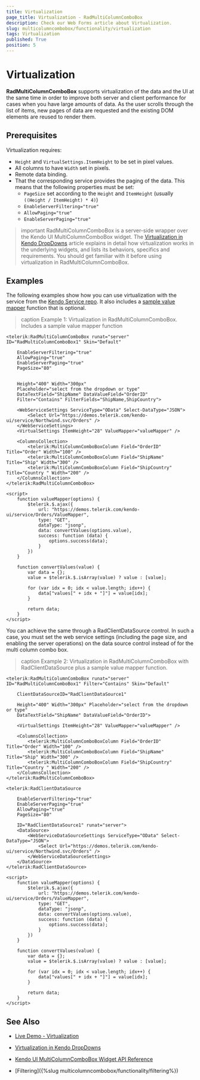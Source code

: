 ```yaml
---
title: Virtualization
page_title: Virtualization - RadMultiColumnComboBox
description: Check our Web Forms article about Virtualization.
slug: multicolumncombobox/functionality/virtualization
tags: Virtualization
published: True
position: 5
---
```


# Virtualization

**RadMultiColumnComboBox** supports virtualization of the data and the UI at the same time in order to improve both server and client performance for cases when you have large amounts of data. As the user scrolls through the list of items, new pages of data are requested and the existing DOM elements are reused to render them.

## Prerequisites

Virtualization requires:

* `Height` and `VirtualSettings.ItemHeight` to be set in pixel values.
* All columns to have `Width` set in pixels.
* Remote data binding.
* That the corresponding service provides the paging of the data. This means that the following properties must be set:
    * `PageSize` set according to the `Height` and `ItemHeight` (usually `((Height / ItemHeight) * 4)`)
    * `EnableServerFiltering="true"`
    * `AllowPaging="true"`
    * `EnableServerPaging="true"`

>important RadMultiColumnComboBox is a server-side wrapper over the Kendo UI MultiColumnComboBox widget. The [Virtualization in Kendo DropDowns](https://docs.telerik.com/kendo-ui/controls/editors/combobox/virtualization) article explains in detail how virtualization works in the underlying widgets, and lists its behaviors, specifics and requirements. You should get familiar with it before using virtualization in RadMultiColumnComboBox.

## Examples

The following examples show how you can use virtualization with the service from the [Kendo Service repo](https://github.com/telerik/kendo-ui-demos-service). It also includes a [sample value mapper](https://github.com/telerik/kendo-ui-demos-service/blob/master/demos-and-odata-v3/KendoCRUDService/Controllers/OrdersController.cs) function that is optional.

>caption Example 1: Virtualization in RadMultiColumnComboBox. Includes a sample value mapper function

````ASP.NET
<telerik:RadMultiColumnComboBox runat="server" ID="RadMultiColumnComboBox1" Skin="Default"

    EnableServerFiltering="true"
    AllowPaging="true"
    EnableServerPaging="true"
    PageSize="80"
    
    
    Height="400" Width="300px"
    Placeholder="select from the dropdown or type"
    DataTextField="ShipName" DataValueField="OrderID"
    Filter="Contains" FilterFields="ShipName,ShipCountry">
    
    <WebServiceSettings ServiceType="OData" Select-DataType="JSON">
        <Select Url="https://demos.telerik.com/kendo-ui/service/Northwind.svc/Orders" />
    </WebServiceSettings>
    <VirtualSettings ItemHeight="28" ValueMapper="valueMapper" />
    
    <ColumnsCollection>
        <telerik:MultiColumnComboBoxColumn Field="OrderID" Title="Order" Width="100" />
        <telerik:MultiColumnComboBoxColumn Field="ShipName" Title="Ship" Width="300" />
        <telerik:MultiColumnComboBoxColumn Field="ShipCountry" Title="Country " Width="200" />
    </ColumnsCollection>
</telerik:RadMultiColumnComboBox>

<script>
    function valueMapper(options) {
        $telerik.$.ajax({
            url: "https://demos.telerik.com/kendo-ui/service/Orders/ValueMapper",
            type: "GET",
            dataType: "jsonp",
            data: convertValues(options.value),
            success: function (data) {
                options.success(data);
            }
        })
    }
     
    function convertValues(value) {
        var data = {};
        value = $telerik.$.isArray(value) ? value : [value];
     
        for (var idx = 0; idx < value.length; idx++) {
            data["values[" + idx + "]"] = value[idx];
        }
     
        return data;
    }
</script>
````

You can achieve the same through a RadClientDataSource control. In such a case, you must set the web service settings (including the page size, and enabling the server operations) on the data source control instead of for the multi column combo box.

>caption Example 2: Virtualization in RadMultiColumnComboBox with RadClientDataSource plus a sample value mapper function.

````ASP.NET
<telerik:RadMultiColumnComboBox runat="server" ID="RadMultiColumnComboBox1" Filter="Contains" Skin="Default"

    ClientDataSourceID="RadClientDataSource1"
    
    Height="400" Width="300px" Placeholder="select from the dropdown or type"
    DataTextField="ShipName" DataValueField="OrderID">
    
    <VirtualSettings ItemHeight="28" ValueMapper="valueMapper" />
    
    <ColumnsCollection>
        <telerik:MultiColumnComboBoxColumn Field="OrderID" Title="Order" Width="100" />
        <telerik:MultiColumnComboBoxColumn Field="ShipName" Title="Ship" Width="300" />
        <telerik:MultiColumnComboBoxColumn Field="ShipCountry" Title="Country " Width="200" />
    </ColumnsCollection>
</telerik:RadMultiColumnComboBox>

<telerik:RadClientDataSource 

    EnableServerFiltering="true"
    EnableServerPaging="true"
    AllowPaging="true"
    PageSize="80"
    
    ID="RadClientDataSource1" runat="server">
    <DataSource>
        <WebServiceDataSourceSettings ServiceType="OData" Select-DataType="JSON">
            <Select Url="https://demos.telerik.com/kendo-ui/service/Northwind.svc/Orders" />
        </WebServiceDataSourceSettings>
    </DataSource>
</telerik:RadClientDataSource>

<script>
    function valueMapper(options) {
        $telerik.$.ajax({
            url: "https://demos.telerik.com/kendo-ui/service/Orders/ValueMapper",
            type: "GET",
            dataType: "jsonp",
            data: convertValues(options.value),
            success: function (data) {
                options.success(data);
            }
        })
    }
     
    function convertValues(value) {
        var data = {};
        value = $telerik.$.isArray(value) ? value : [value];
     
        for (var idx = 0; idx < value.length; idx++) {
            data["values[" + idx + "]"] = value[idx];
        }
     
        return data;
    }
</script>
````


## See Also

* [Live Demo - Virtualization](https://demos.telerik.com/aspnet-ajax/multicolumncombobox/virtualization/defaultcs.aspx)

* [Virtualization in Kendo DropDowns](https://docs.telerik.com/kendo-ui/controls/editors/combobox/virtualization)

* [Kendo UI MultiColumnComboBox Widget API Reference](https://docs.telerik.com/kendo-ui/api/javascript/ui/multicolumncombobox)

* [Filtering]({%slug multicolumncombobox/functionality/filtering%})

